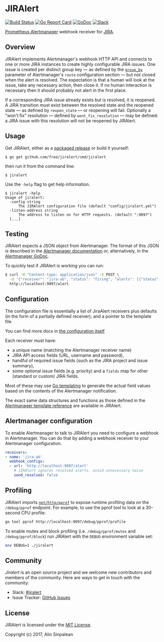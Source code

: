 # JIRAlert 
[![Build Status](https://travis-ci.org/free/jiralert.svg)](https://travis-ci.org/free/jiralert) 
[![Go Report Card](https://goreportcard.com/badge/github.com/free/jiralert)](https://goreportcard.com/report/github.com/free/jiralert) 
[![GoDoc](https://godoc.org/github.com/free/jiralert?status.svg)](https://godoc.org/github.com/free/jiralert)
[![Slack](https://img.shields.io/badge/join%20slack-%23jiralert-brightgreen.svg)](https://join.slack.com/t/improbable-eng/shared_invite/enQtMzQ1ODcyMzQ5MjM4LWY5ZWZmNGM2ODc5MmViNmQ3ZTA3ZTY3NzQwOTBlMTkzZmIxZTIxODk0OWU3YjZhNWVlNDU3MDlkZGViZjhkMjc)

[Prometheus Alertmanager](https://github.com/prometheus/alertmanager) webhook receiver for [JIRA](https://www.atlassian.com/software/jira).

## Overview

JIRAlert implements Alertmanager's webhook HTTP API and connects to one or more JIRA instances to create highly configurable JIRA issues. One issue is created per distinct group key — as defined by the [`group_by`](https://prometheus.io/docs/alerting/configuration/#<route>) parameter of Alertmanager's `route` configuration section — but not closed when the alert is resolved. The expectation is that a human will look at the issue, take any necessary action, then close it.  If no human interaction is necessary then it should probably not alert in the first place.

If a corresponding JIRA issue already exists but is resolved, it is reopened. A JIRA transition must exist between the resolved state and the reopened state — as defined by `reopen_state` — or reopening will fail. Optionally a "won't fix" resolution — defined by `wont_fix_resolution` — may be defined: a JIRA issue with this resolution will not be reopened by JIRAlert.

## Usage

Get JIRAlert, either as a [packaged release](https://github.com/free/jiralert/releases) or build it yourself:

```
$ go get github.com/free/jiralert/cmd/jiralert
```

then run it from the command line:

```
$ jiralert
```

Use the `-help` flag to get help information.

```
$ jiralert -help
Usage of jiralert:
  -config string
      The JIRAlert configuration file (default "config/jiralert.yml")
  -listen-address string
      The address to listen on for HTTP requests. (default ":9097")
  [...]
```

## Testing

JIRAlert expects a JSON object from Alertmanager. The format of this JSON is described in the [Alertmanager documentation](https://prometheus.io/docs/alerting/configuration/#<webhook_config>) or, alternatively, in the [Alertmanager GoDoc](https://godoc.org/github.com/prometheus/alertmanager/template#Data).

To quickly test if JIRAlert is working you can run:

```bash
$ curl -H "Content-type: application/json" -X POST \
  -d '{"receiver": "jira-ab", "status": "firing", "alerts": [{"status": "firing", "labels": {"alertname": "TestAlert", "key": "value"} }], "groupLabels": {"alertname": "TestAlert"}}' \
  http://localhost:9097/alert
```

## Configuration

The configuration file is essentially a list of JiraAlert receivers plus defaults (in the form of a partially defined receiver); and a pointer to the template file.

You can find more docs in [the configuration itself](/pkg/config/config.go)

Each receiver must have:
* a unique name (matching the Alertmanager receiver name)
* JIRA API access fields (URL, username and password),
* handful of required issue fields (such as the JIRA project and issue summary), 
* some optional issue fields (e.g. priority) and a `fields` map for other (standard or custom) JIRA fields. 

Most of these may use [Go templating](https://golang.org/pkg/text/template/) to generate the actual field values based on the contents of the Alertmanager notification. 

The exact same data structures and functions as those defined in the [Alertmanager template reference](https://prometheus.io/docs/alerting/notifications/) are available in JIRAlert.

## Alertmanager configuration

To enable Alertmanager to talk to JIRAlert you need to configure a webhook in Alertmanager. You can do that by adding a webhook receiver to your Alertmanager configuration. 

```yaml
receivers:
- name: 'jira-ab'
  webhook_configs:
  - url: 'http://localhost:9097/alert'
    # JIRAlert ignores resolved alerts, avoid unnecessary noise
    send_resolved: false
```

## Profiling

JIRAlert imports [`net/http/pprof`](https://golang.org/pkg/net/http/pprof/) to expose runtime profiling data on the `/debug/pprof` endpoint. For example, to use the pprof tool to look at a 30-second CPU profile:

```bash
go tool pprof http://localhost:9097/debug/pprof/profile
```

To enable mutex and block profiling (i.e. `/debug/pprof/mutex` and `/debug/pprof/block`) run JIRAlert with the `DEBUG` environment variable set:

```bash
env DEBUG=1 ./jiralert
```

## Community

*Jiralert* is an open source project and we welcome new contributors and members 
of the community. Here are ways to get in touch with the community:

* Slack: [#jiralert](https://join.slack.com/t/improbable-eng/shared_invite/enQtMzQ1ODcyMzQ5MjM4LWY5ZWZmNGM2ODc5MmViNmQ3ZTA3ZTY3NzQwOTBlMTkzZmIxZTIxODk0OWU3YjZhNWVlNDU3MDlkZGViZjhkMjc)
* Issue Tracker: [GitHub Issues](https://github.com/free/jiralert/issues)

## License

JIRAlert is licensed under the [MIT License](https://github.com/free/jiralert/blob/master/LICENSE).

Copyright (c) 2017, Alin Sinpalean
